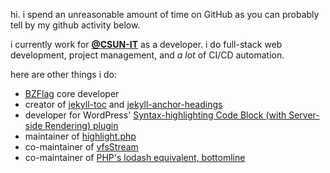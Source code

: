 hi. i spend an unreasonable amount of time on GitHub as you can probably tell by my github activity below.

i currently work for [**@CSUN-IT**](https://github.com/CSUN-IT) as a developer. i do full-stack web development, project management, and _a lot_ of CI/CD automation.

here are other things i do:

- [BZFlag](https://www.bzflag.org/) core developer
- creator of [jekyll-toc](https://github.com/allejo/jekyll-toc) and [jekyll-anchor-headings](https://github.com/allejo/jekyll-anchor-headings)
- developer for WordPress' [Syntax-highlighting Code Block (with Server-side Rendering) plugin](https://github.com/westonruter/syntax-highlighting-code-block)
- maintainer of [highlight.php](https://github.com/scrivo/highlight.php)
- co-maintainer of [vfsStream](https://github.com/bovigo/vfsStream)
- co-maintainer of [PHP's lodash equivalent, bottomline](https://github.com/maciejczyzewski/bottomline)
